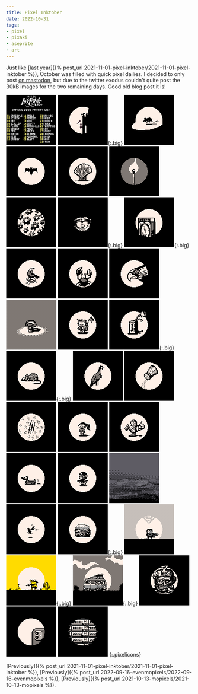 ```yaml
---
title: Pixel Inktober
date: 2022-10-31
tags:
- pixel
- pixaki
- aseprite
- art
---
```


Just like [last year]({% post_url 2021-11-01-pixel-inktober/2021-11-01-pixel-inktober %}), October was filled with quick pixel dailies. I decided to only post [on mastodon](https://mastodon.social/@jimmac), but due to the twitter exodus couldn't quite post the 30kB images for the two remaining days. Good old blog post it is!

![x](sheet.png)
![1. Gargoyle](01.gif){:.big}
![2. Scurry](02.png)
![3. Bat](03.gif)
![4. Scallop](04.png)
![5. Flame](05.png)
![6. Bouquet](06.png)
![7. Trip](07.png){:.big}
![8. Match](08.png){:.big}
![9. Nest](09.png)
![10. Crabby](10.png)
![11. Eagle](11.png)
![12. Forget](12.png)
![13. Kind](13.png)
![14. Empty](14.png){:.big}
![15. Armadillo](15.png){:.big}
![16. Fowl](16.gif)
![17. Salty](17.png)
![18. Scrape](18.png)
![19. Ponytail](19.png)
![20. Bluff](20.png)
![21. Bad Dog](21.png)
![22. Heist](22.png)
![23. Booger](23.gif)
![24. Fairy](24.png)
![25. Tempting](25.png){:.big}
![26. Ego](26.png)
![27. Snack](27.png){:.big}
![28. Camping](28.png){:.big}
![29. Uh-oh](29.png)
![30. Gear](30.png)
![31. Farm](31.png)
{:.pixelicons}


<style type="text/css">
.pixelicons {
	display: grid;
	grid-template-columns: repeat(2,1fr);
	gap: 1rem;
	grid-auto-flow: row dense;
}
.pixelicons img {
	display: block;
	width: 100%; height: auto;
	/* image-rendering: crisp-edges; */  
	/* image-rendering: pixelated; */
	transition: transform 600ms ease-out;
	align-self: center;
}

@media only screen and (min-width: 640px) {
	.pixelicons { grid-template-columns: repeat(4,1fr); }
	.pixelicons img.big {
		grid-column: span 2;
		grid-row: span 2;
	}
}
.pixelicons img:hover {
	transition: transform 100ms ease-out;
	transform: scale(1.2);
}
.pixelicons img:active {
	transition: none;
	width: 135px;
	transform: scale(2);
	transition: none;
	image-rendering: crisp-edges;  
	image-rendering: pixelated; 
}
</style>


[Previously]({% post_url 2021-11-01-pixel-inktober/2021-11-01-pixel-inktober %}), [Previously]({% post_url 2022-09-16-evenmopixels/2022-09-16-evenmopixels %}), [Previously]({% post_url 2021-10-13-mopixels/2021-10-13-mopixels %}).
